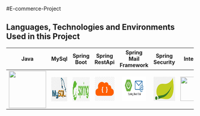 #E-commerce-Project



## Languages, Technologies and Environments Used in this Project

| Java | MySql  | Spring Boot | Spring <br> RestApi  | Spring Mail <br> Framework  | Spring Security | IntelliJ
| :------------: | :---------: | :-------------: | :------: | :-----: | :-------------: | :-----------: 
|<img src ="https://cdn.iconscout.com/icon/free/png-256/java-60-1174953.png" width ="100px" height = "100px" style="float:left" > | <img src ="https://github.com/emelyilmaz/Spring-RestApi-E-commerce-Project/blob/main/images/mysql.jpg" width ="65px" height = "65px" style="float:left " > |<img src ="https://github.com/emelyilmaz/Spring-RestApi-E-commerce-Project/blob/main/images/spring.jpg" width ="65px" height = "65px" style="float:left " > |<img src ="https://github.com/emelyilmaz/Spring-RestApi-E-commerce-Project/blob/main/images/restapi.jpg" height = "65px" > |<img src ="https://github.com/emelyilmaz/Spring-RestApi-E-commerce-Project/blob/main/images/mail.jpg" width ="65px" height = "65px" > |<img src ="https://github.com/emelyilmaz/Spring-RestApi-E-commerce-Project/blob/main/images/security.jpg" width ="65px" height = "65px" > |<img src ="https://upload.wikimedia.org/wikipedia/commons/thumb/9/9c/IntelliJ_IDEA_Icon.svg/70px-IntelliJ_IDEA_Icon.svg.png" width ="65px" height = "65px" > | 

